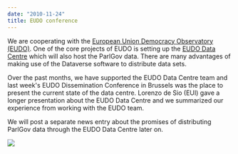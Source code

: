 ```yaml
---
date: "2010-11-24"
title: EUDO conference
---
```


We are cooperating with the  [European Union Democracy Observatory (EUDO)](http://www.eui.eu/Projects/EUDO/Home.aspx). One of the core projects of EUDO is setting up the [EUDO Data Centre](http://www.eui.eu/Projects/EUDO/EUDODataCentre.aspx) which will also host the ParlGov data. There are many advantages of making use of the Dataverse software to distribute data sets.

Over the past months, we have supported the EUDO Data Centre team and last week's EUDO Dissemination Conference in Brussels was the place to present the current state of the data centre. Lorenzo de Sio (EUI) gave a longer presentation about the EUDO Data Centre and we summarized our experience from working with the EUDO team.

We will post a separate news entry about the promises of distributing ParlGov data through the EUDO Data Centre later on.

![](/images/parliament-netherlands.jpg)
